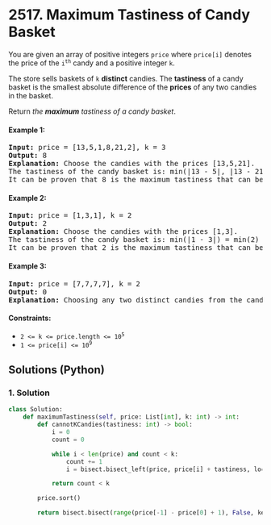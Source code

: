 # 2517. Maximum Tastiness of Candy Basket
You are given an array of positive integers `price` where `price[i]` denotes the price of the <code>i<sup>th</sup></code> candy and a positive integer `k`.

The store sells baskets of `k` **distinct** candies. The **tastiness** of a candy basket is the smallest absolute difference of the **prices** of any two candies in the basket.

Return *the **maximum** tastiness of a candy basket*.

#### Example 1:
<pre>
<strong>Input:</strong> price = [13,5,1,8,21,2], k = 3
<strong>Output:</strong> 8
<strong>Explanation:</strong> Choose the candies with the prices [13,5,21].
The tastiness of the candy basket is: min(|13 - 5|, |13 - 21|, |5 - 21|) = min(8, 8, 16) = 8.
It can be proven that 8 is the maximum tastiness that can be achieved.
</pre>

#### Example 2:
<pre>
<strong>Input:</strong> price = [1,3,1], k = 2
<strong>Output:</strong> 2
<strong>Explanation:</strong> Choose the candies with the prices [1,3].
The tastiness of the candy basket is: min(|1 - 3|) = min(2) = 2.
It can be proven that 2 is the maximum tastiness that can be achieved.
</pre>

#### Example 3:
<pre>
<strong>Input:</strong> price = [7,7,7,7], k = 2
<strong>Output:</strong> 0
<strong>Explanation:</strong> Choosing any two distinct candies from the candies we have will result in a tastiness of 0.
</pre>

#### Constraints:
* <code>2 <= k <= price.length <= 10<sup>5</sup></code>
* <code>1 <= price[i] <= 10<sup>9</sup></code>

## Solutions (Python)

### 1. Solution
```Python
class Solution:
    def maximumTastiness(self, price: List[int], k: int) -> int:
        def cannotKCandies(tastiness: int) -> bool:
            i = 0
            count = 0

            while i < len(price) and count < k:
                count += 1
                i = bisect.bisect_left(price, price[i] + tastiness, lo=i + 1)

            return count < k

        price.sort()

        return bisect.bisect(range(price[-1] - price[0] + 1), False, key=cannotKCandies) - 1
```
